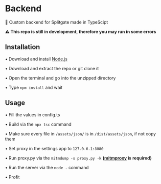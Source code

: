 # Backend
📶 Custom backend for Splitgate made in TypeScipt

**⚠️ This repo is still in development, therefore you may run in some errors**

## Installation
  • Download and install [Node.js](https://nodejs.org/en/download/)
  
  • Download and extract the repo or git clone it
  
  • Open the terminal and go into the unzipped directory
  
  • Type `npm install` and wait
  
## Usage
  • Fill the values in config.ts
  
  • Build via the `npx tsc` command
  
  • Make sure every file in `/assets/json/` is in `/dist/assets/json`, if not copy them
  
  • Set proxy in the settings app to `127.0.0.1:8080`
  
  • Run proxy.py via the `mitmdump -s proxy.py -k` **([mitmproxy](https://mitmproxy.org/) is required)**
  
  • Run the server via the `node .` command
  
  • Profit
